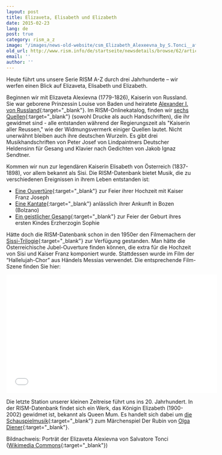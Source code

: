 ```yaml
---
layout: post
title: Elizaveta, Elisabeth und Elizabeth
date: 2015-02-23
lang: de
post: true
category: rism_a_z
image: "/images/news-old-website/csm_Elizabeth_Alexeevna_by_S.Tonci__after_1801__Russian_museum__c628b95cd5.jpg"
old_url: http://www.rism.info/de/startseite/newsdetails/browse/62/article/64/rism-from-a-z-elizaveta-elisabeth-and-elizabeth.html
email: ''
author: ''
---
```


Heute führt uns unsere Serie RISM A-Z durch drei Jahrhunderte – wir werfen einen Blick auf Elizaveta, Elisabeth und Elizabeth.

Beginnen wir mit Elizaveta Alexievna (1779-1826), Kaiserin von Russland. Sie war geborene Prinzessin Louise von Baden und heiratete [Alexander I. von Russland](https://opac.rism.info/search?View=rism&q=Aleksandr+I+Imperator+Rossii){:target="_blank"}. Im RISM-Onlinekatalog, finden wir [sechs Quellen](https://opac.rism.info/search?View=rism&q=Elizaveta+Alexievna){:target="_blank"} (sowohl Drucke als auch Handschriften), die ihr gewidmet sind - alle entstanden während der Regierungszeit als "Kaiserin aller Reussen," wie der Widmungsvermerk einiger Quellen lautet. Nicht unerwähnt bleiben auch ihre deutschen Wurzeln. Es gibt drei Musikhandschriften von Peter Josef von Lindpaintners Deutscher Heldensinn für Gesang und Klavier nach Gedichten von Jakob Ignaz Sendtner.

Kommen wir nun zur legendären Kaiserin Elisabeth von Österreich (1837-1898), vor allem bekannt als Sisi. Die RISM-Datenbank bietet Musik, die zu verschiedenen Ereignissen in ihrem Leben entstanden ist:

- [Eine Ouvertüre](https://opac.rism.info/search?id=250013813&db=251&View=rism){:target="_blank"} zur Feier ihrer Hochzeit mit Kaiser Franz Joseph
- [Eine Kantate](https://opac.rism.info/search?id=652000049&db=251&View=rism){:target="_blank"} anlässlich ihrer Ankunft in Bozen (Bolzano)
- [Ein geistlicher Gesang](https://opac.rism.info/search?id=600160338&db=251&View=rism){:target="_blank"} zur Feier der Geburt ihres ersten Kindes Erzherzogin Sophie

Hätte doch die RISM-Datenbank schon in den 1950er den Filmemachern der [Sissi-Trilogie](http://www.imdb.com/title/tt0048624/?ref_=fn_al_tt_1){:target="_blank"} zur Verfügung gestanden. Man hätte die Österreichische Jubel-Ouverture finden können, die extra für die Hochzeit von Sisi und Kaiser Franz komponiert wurde. Stattdessen wurde im Film der “Hallelujah-Chor” aus Händels Messias verwendet. Die entsprechende Film-Szene finden Sie hier:

<iframe width="560" height="315" src="//www.youtube.com/embed/8IErjmH0h4A" frameborder="0" allowfullscreen></iframe>


Die letzte Station unserer kleinen Zeitreise führt uns ins 20. Jahrhundert. In der RISM-Datenbank findet sich ein Werk, das Königin Elizabeth (1900-2002) gewidmet ist, bekannt als Queen Mum. Es handelt sich dabei um [die Schauspielmusik](https://opac.rism.info/search?id=400150247&db=251&View=rism){:target="_blank"} zum Märchenspiel Der Rubin von [Olga Diener](http://www.rism.info/de/startseite/newsdetails/select/new_at_rism/article/64/rism-a-z-olga-diener.html){:target="_blank"}.


Bildnachweis: Porträt der Elizaveta Alexievna von Salvatore Tonci ([Wikimedia Commons](http://commons.wikimedia.org/wiki/File:Elizabeth_Alexeevna_by_S.Tonci_%28after_1801,_Russian_museum%29.jpg){:target="_blank"})

